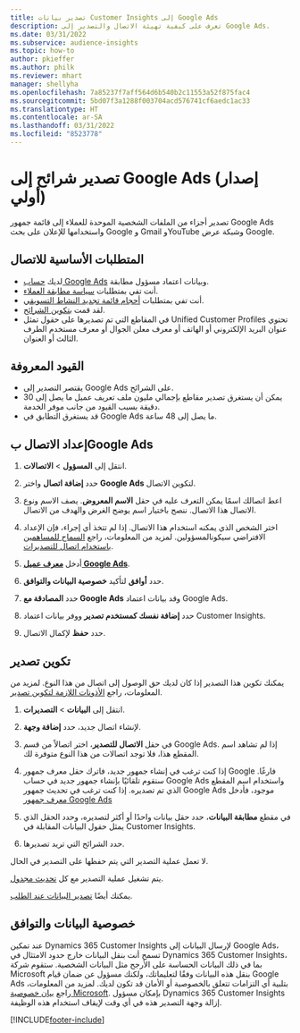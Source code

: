 ```yaml
---
title: تصدير بيانات Customer Insights إلى Google Ads
description: تعرف على كيفية تهيئة الاتصال والتصدير إلى Google Ads.
ms.date: 03/31/2022
ms.subservice: audience-insights
ms.topic: how-to
author: pkieffer
ms.author: philk
ms.reviewer: mhart
manager: shellyha
ms.openlocfilehash: 7a85237f7aff564d6b540b2c11553a52f875fac4
ms.sourcegitcommit: 5bd07f3a1288f003704acd576741cf6aedc1ac33
ms.translationtype: HT
ms.contentlocale: ar-SA
ms.lasthandoff: 03/31/2022
ms.locfileid: "8523778"
---
```

# <a name="export-segments-to-google-ads-preview"></a>تصدير شرائح إلى Google Ads (إصدار أولي)

تصدير أجزاء من الملفات الشخصية الموحدة للعملاء إلى قائمة جمهور Google Ads واستخدامها للإعلان على بحث Google و Gmail وYouTube وشبكة عرض Google. 


## <a name="prerequisites-for-connection"></a>المتطلبات الأساسية للاتصال

-   لديك [حساب Google Ads](https://ads.google.com/) وبيانات اعتماد مسؤول مطابقة.
-   أنت تفي بمتطلبات [سياسة مطابقة العملاء](https://support.google.com/adspolicy/answer/6299717).
-   أنت تفي بمتطلبات [أحجام قائمة تجديد النشاط التسويقي](https://support.google.com/google-ads/answer/7558048).
-   لقد قمت [بتكوين الشرائح](segments.md).
-   تحتوي ‏‫Unified Customer Profiles‬ في المقاطع التي تم تصديرها على حقول تمثل عنوان البريد الإلكتروني أو الهاتف أو معرف معلن الجوال أو معرف مستخدم الطرف الثالث أو العنوان.

## <a name="known-limitations"></a>القيود المعروفة

- يقتصر التصدير إلى Google Ads على الشرائح.
- يمكن أن يستغرق تصدير مقاطع بإجمالي مليون ملف تعريف عميل ما يصل إلى 30 دقيقة بسبب القيود من جانب موفر الخدمة. 
- قد يستغرق التطابق في Google Ads ما يصل إلى 48 ساعة.

## <a name="set-up-connection-to-google-ads"></a>إعداد الاتصال بGoogle Ads

1. انتقل إلى **المسؤول** > **الاتصالات**.

1. حدد **إضافة اتصال** واختر **Google Ads** لتكوين الاتصال.

1. اعط اتصالك اسمًا يمكن التعرف عليه في حقل **الاسم المعروض**. يصف الاسم ونوع الاتصال هذا الاتصال. ننصح باختيار اسم يوضح الغرض والهدف من الاتصال.

1. اختر الشخص الذي يمكنه استخدام هذا الاتصال. إذا لم تتخذ أي إجراء، فإن الإعداد الافتراضي سيكونالمسؤولين. لمزيد من المعلومات، راجع [السماح للمساهمين باستخدام اتصال للتصديرات](connections.md#allow-contributors-to-use-a-connection-for-exports).

1. أدخل **[معرف عميل Google Ads](https://support.google.com/google-ads/answer/1704344)**.

1. حدد **أوافق** لتأكيد **خصوصية البيانات والتوافق‬**.

1. حدد **المصادقة مع Google Ads** وقد بيانات اعتماد Google Ads.

1. حدد **إضافة نفسك كمستخدم تصدير** ووفر بيانات اعتماد Customer Insights.

1. حدد **حفظ** لإكمال الاتصال. 

## <a name="configure-an-export"></a>تكوين تصدير

يمكنك تكوين هذا التصدير إذا كان لديك حق الوصول إلى اتصال من هذا النوع. لمزيد من المعلومات، راجع [الأذونات اللازمة لتكوين تصدير](export-destinations.md#set-up-a-new-export).

1. انتقل إلى **البيانات** > **التصديرات**.

1. لإنشاء اتصال جديد، حدد **إضافة وجهة**.

1. في حقل **الاتصال للتصدير**، اختر اتصالاً من قسم Google Ads. إذا لم تشاهد اسم المقطع هذا، فلا توجد اتصالات من هذا النوع متوفرة لك.

1. إذا كنت ترغب في إنشاء جمهور جديد، فاترك حقل معرف جمهور Google فارغًا. سنقوم تلقائيًا بإنشاء جمهور جديد في حساب Google Ads واستخدام اسم المقطع الذي تم تصديره. إذا كنت ترغب في تحديث جمهور Google Ads موجود، فأدخل [معرف جمهور Google Ads](https://support.google.com/google-ads/answer/7558048?hl=en#:~:text=Audience%20lists%20is%20a%20section,Display%20Network%20through%20remarketing%20campaigns.)

1. في مقطع **مطابقة البيانات**، حدد حقل بيانات واحدًا أو أكثر لتصديره، وحدد الحقل الذي يمثل حقول البيانات المقابلة في Customer Insights.

1. حدد الشرائح التي تريد تصديرها. 

لا تعمل عملية التصدير التي يتم حفظها على التصدير في الحال.

يتم تشغيل عملية التصدير مع كل [تحديث مجدول](system.md#schedule-tab). 

يمكنك أيضًا [تصدير البيانات عند الطلب](export-destinations.md#run-exports-on-demand). 

## <a name="data-privacy-and-compliance"></a>خصوصية البيانات والتوافق

عند تمكين Dynamics 365 Customer Insights لإرسال البيانات إلى Google Ads، تسمح أنت بنقل البيانات خارج حدود الامتثال في Dynamics 365 Customer Insights، بما في ذلك البيانات الحساسة على الأرجح مثل البيانات الشخصية. ستقوم شركة Microsoft بنقل هذه البيانات وفقًا لتعليماتك، ولكنك مسؤول عن ضمان قيام Google Ads بتلبية أي التزامات تتعلق بالخصوصية أو الأمان قد تكون لديك. لمزيد من المعلومات، راجع [بيان خصوصية Microsoft](https://go.microsoft.com/fwlink/?linkid=396732).
بإمكان مسؤول Dynamics 365 Customer Insights إزالة وجهة التصدير هذه في أي وقت لإيقاف استخدام هذه الوظيفة.


[!INCLUDE[footer-include](../includes/footer-banner.md)]
